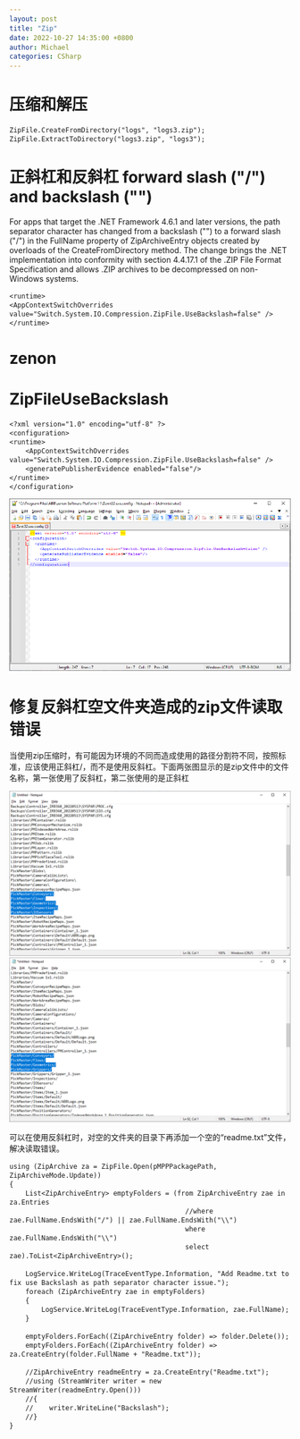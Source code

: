 ```yaml
---
layout: post
title: "Zip"
date: 2022-10-27 14:35:00 +0800
author: Michael
categories: CSharp
---
```


# 压缩和解压

    ZipFile.CreateFromDirectory("logs", "logs3.zip");
    ZipFile.ExtractToDirectory("logs3.zip", "logs3");

# 正斜杠和反斜杠 forward slash ("/") and backslash ("\")
For apps that target the .NET Framework 4.6.1 and later versions, the path separator character has changed from a backslash ("\") to a forward slash ("/") in the FullName property of ZipArchiveEntry objects created by overloads of the CreateFromDirectory method. The change brings the .NET implementation into conformity with section 4.4.17.1 of the .ZIP File Format Specification and allows .ZIP archives to be decompressed on non-Windows systems.

    <runtime>
    <AppContextSwitchOverrides value="Switch.System.IO.Compression.ZipFile.UseBackslash=false" />
    </runtime>

# zenon

<?xml version="1.0" encoding="utf-8" ?>
<configuration>
  <runtime>
	<AppContextSwitchOverrides value="Switch.System.IO.Compression.ZipFile.UseBackslash=false" />
    <generatePublisherEvidence enabled="false"/>
  </runtime>
</configuration>

# ZipFileUseBackslash
    <?xml version="1.0" encoding="utf-8" ?>
    <configuration>
    <runtime>
        <AppContextSwitchOverrides value="Switch.System.IO.Compression.ZipFile.UseBackslash=false" />
        <generatePublisherEvidence enabled="false"/>
    </runtime>
    </configuration>

![日志文件夹](/assets/zenon/ZipFileUseBackslash.png)   

# 修复反斜杠空文件夹造成的zip文件读取错误
当使用zip压缩时，有可能因为环境的不同而造成使用的路径分割符不同，按照标准，应该使用正斜杠/，而不是使用反斜杠。下面两张图显示的是zip文件中的文件名称，第一张使用了反斜杠，第二张使用的是正斜杠

![日志文件夹](/assets/csharp/zipBackslash.png)   
![日志文件夹](/assets/csharp/zipForwardslash.png)   

可以在使用反斜杠时，对空的文件夹的目录下再添加一个空的“readme.txt”文件，解决读取错误。

    using (ZipArchive za = ZipFile.Open(pMPPPackagePath, ZipArchiveMode.Update))
    {
        List<ZipArchiveEntry> emptyFolders = (from ZipArchiveEntry zae in za.Entries
                                                //where zae.FullName.EndsWith("/") || zae.FullName.EndsWith("\\")
                                                where zae.FullName.EndsWith("\\")
                                                select zae).ToList<ZipArchiveEntry>();

        LogService.WriteLog(TraceEventType.Information, "Add Readme.txt to fix use Backslash as path separator character issue.");
        foreach (ZipArchiveEntry zae in emptyFolders)
        {
            LogService.WriteLog(TraceEventType.Information, zae.FullName);
        }

        emptyFolders.ForEach((ZipArchiveEntry folder) => folder.Delete());
        emptyFolders.ForEach((ZipArchiveEntry folder) => za.CreateEntry(folder.FullName + "Readme.txt"));

        //ZipArchiveEntry readmeEntry = za.CreateEntry("Readme.txt");
        //using (StreamWriter writer = new StreamWriter(readmeEntry.Open()))
        //{
        //    writer.WriteLine("Backslash");
        //}
    }